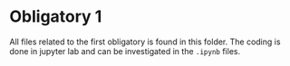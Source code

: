 # Obligatory 1

All files related to the first obligatory is found in this folder. The coding is done in jupyter lab and can be investigated in the `.ipynb` files.
